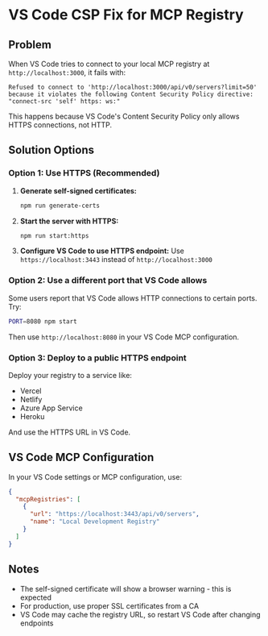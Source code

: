 # VS Code CSP Fix for MCP Registry

## Problem

When VS Code tries to connect to your local MCP registry at `http://localhost:3000`, it fails with:

```
Refused to connect to 'http://localhost:3000/api/v0/servers?limit=50' because it violates the following Content Security Policy directive: "connect-src 'self' https: ws:"
```

This happens because VS Code's Content Security Policy only allows HTTPS connections, not HTTP.

## Solution Options

### Option 1: Use HTTPS (Recommended)

1. **Generate self-signed certificates:**
   ```bash
   npm run generate-certs
   ```

2. **Start the server with HTTPS:**
   ```bash
   npm run start:https
   ```

3. **Configure VS Code to use HTTPS endpoint:**
   Use `https://localhost:3443` instead of `http://localhost:3000`

### Option 2: Use a different port that VS Code allows

Some users report that VS Code allows HTTP connections to certain ports. Try:

```bash
PORT=8080 npm start
```

Then use `http://localhost:8080` in your VS Code MCP configuration.

### Option 3: Deploy to a public HTTPS endpoint

Deploy your registry to a service like:
- Vercel
- Netlify
- Azure App Service
- Heroku

And use the HTTPS URL in VS Code.

## VS Code MCP Configuration

In your VS Code settings or MCP configuration, use:

```json
{
  "mcpRegistries": [
    {
      "url": "https://localhost:3443/api/v0/servers",
      "name": "Local Development Registry"
    }
  ]
}
```

## Notes

- The self-signed certificate will show a browser warning - this is expected
- For production, use proper SSL certificates from a CA
- VS Code may cache the registry URL, so restart VS Code after changing endpoints